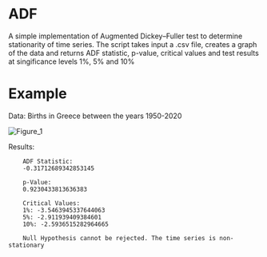 # ADF
A simple implementation of Augmented Dickey–Fuller test to determine stationarity of time series. The script takes input a .csv file, creates a graph of the data and returns ADF statistic, p-value, critical values and test results at singificance levels 1%, 5% and 10%

# Example

Data: Births in Greece between the years 1950-2020

![Figure_1](https://user-images.githubusercontent.com/58198596/133328065-8751f4db-83c2-41e5-a03a-6cd16eb84094.png)

Results:

        ADF Statistic:
        -0.31712689342853145

        p-Value:
        0.9230433813636383

        Critical Values:  
        1%: -3.5463945337644063
        5%: -2.911939409384601
        10%: -2.5936515282964665

        Null Hypothesis cannot be rejected. The time series is non-stationary
